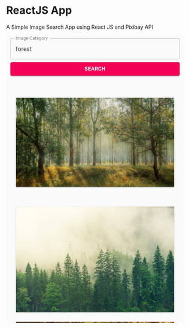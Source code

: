 # ReactJS App
A Simple Image Search App using React JS and Pixibay API



![Screenshot](https://github.com/Ayan4044/Image-Search/blob/main/reactapp.jpg  )
